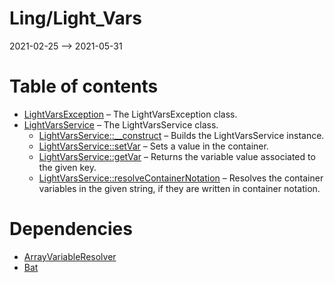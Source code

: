 Ling/Light_Vars
================
2021-02-25 --> 2021-05-31




Table of contents
===========

- [LightVarsException](https://github.com/lingtalfi/Light_Vars/blob/master/doc/api/Ling/Light_Vars/Exception/LightVarsException.md) &ndash; The LightVarsException class.
- [LightVarsService](https://github.com/lingtalfi/Light_Vars/blob/master/doc/api/Ling/Light_Vars/Service/LightVarsService.md) &ndash; The LightVarsService class.
    - [LightVarsService::__construct](https://github.com/lingtalfi/Light_Vars/blob/master/doc/api/Ling/Light_Vars/Service/LightVarsService/__construct.md) &ndash; Builds the LightVarsService instance.
    - [LightVarsService::setVar](https://github.com/lingtalfi/Light_Vars/blob/master/doc/api/Ling/Light_Vars/Service/LightVarsService/setVar.md) &ndash; Sets a value in the container.
    - [LightVarsService::getVar](https://github.com/lingtalfi/Light_Vars/blob/master/doc/api/Ling/Light_Vars/Service/LightVarsService/getVar.md) &ndash; Returns the variable value associated to the given key.
    - [LightVarsService::resolveContainerNotation](https://github.com/lingtalfi/Light_Vars/blob/master/doc/api/Ling/Light_Vars/Service/LightVarsService/resolveContainerNotation.md) &ndash; Resolves the container variables in the given string, if they are written in container notation.


Dependencies
============
- [ArrayVariableResolver](https://github.com/lingtalfi/ArrayVariableResolver)
- [Bat](https://github.com/lingtalfi/Bat)


